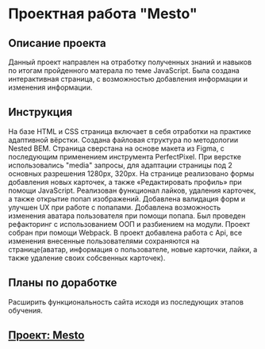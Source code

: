 # Проектная работа "Mesto"  

## Описание проекта  

Данный проект направлен на отработку полученных знаний и навыков по итогам пройденного матерала по теме JavaScript. Была создана интерактивная страница, с возможностью добавления информации и изменения информации.

## Инструкция  

На базе HTML и CSS страница включает в себя отработки на практике адаптивной вёрстки. Создана файловая структура по методологии Nested BEM. Страница сверстана на основе макета из Figma, с последующим применением инструмента PerfectPixel. При верстке использовались "media" запросы, для адаптации страницы под 2 основных разрешения  1280px, 320px. На странице реализовано формы добавления новых карточек, а также «Редактировать профиль» при помощи JavaScript. Реализован функционал лайков, удаления карточек, а также открытие попап изображений. Добавлена валидация форм и улучшен UX при работе с попапами. Добавлена возможность изменения аватара пользователя при помощи попапа.
Был проведен рефакторинг с использованием ООП и разбиением на модули. Проект собран при помощи Webpack.
В проект добавлена работа с Api, все изменения внесенные пользователями сохраняются на странице(аватар, информация о пользователе, новые карточки, лайки, а также удаление своих собсвенных карточек).

## Планы по доработке

Расширить функциональность сайта исходя из последующих этапов обучения.


## [Проект: Mesto](https://jambion808.github.io/mesto/)

